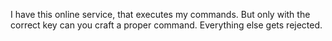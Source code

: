 I have this online service, that executes my commands. But only with the correct key can you craft a proper command. Everything else gets rejected.
